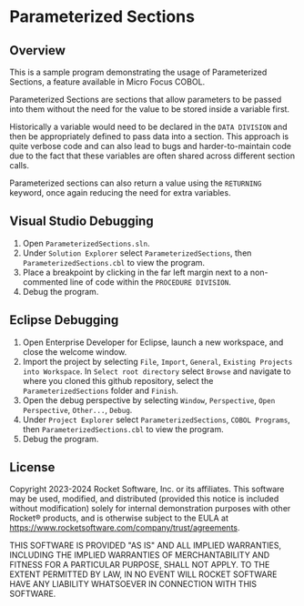 # Parameterized Sections

## Overview

This is a sample program demonstrating the usage of Parameterized Sections, a feature available in Micro Focus COBOL.

Parameterized Sections are sections that allow parameters to be passed into them without the need for the value to be stored inside a variable first.

Historically a variable would need to be declared in the `DATA DIVISION` and then be appropriately defined to pass data into a section. This approach is quite verbose code and can also lead to bugs and harder-to-maintain code due to the fact that these variables are often shared across different section calls.

Parameterized sections can also return a value using the `RETURNING` keyword, once again reducing the need for extra variables.

## Visual Studio Debugging
1. Open `ParameterizedSections.sln`.
2. Under `Solution Explorer` select `ParameterizedSections`, then `ParameterizedSections.cbl` to view the program.
3. Place a breakpoint by clicking in the far left margin next to a non-commented line of code within the `PROCEDURE DIVISION`.
4. Debug the program.

## Eclipse Debugging
1. Open Enterprise Developer for Eclipse, launch a new workspace, and close the welcome window.
2. Import the project by selecting `File`, `Import`, `General`, `Existing Projects into Workspace`. In `Select root directory` select `Browse` and navigate to where you cloned this github repository, select the `ParameterizedSections` folder and `Finish`.
4. Open the debug perspective by selecting `Window`, `Perspective`, `Open Perspective`, `Other...`, `Debug`.
5. Under `Project Explorer` select `ParameterizedSections`, `COBOL Programs`, then `ParameterizedSections.cbl` to view the program.
6. Debug the program.

## License

Copyright 2023-2024 Rocket Software, Inc. or its affiliates.
This software may be used, modified, and distributed
(provided this notice is included without modification)
solely for internal demonstration purposes with other
Rocket® products, and is otherwise subject to the EULA at
https://www.rocketsoftware.com/company/trust/agreements.

THIS SOFTWARE IS PROVIDED "AS IS" AND ALL IMPLIED
WARRANTIES, INCLUDING THE IMPLIED WARRANTIES OF
MERCHANTABILITY AND FITNESS FOR A PARTICULAR PURPOSE,
SHALL NOT APPLY.
TO THE EXTENT PERMITTED BY LAW, IN NO EVENT WILL
ROCKET SOFTWARE HAVE ANY LIABILITY WHATSOEVER IN CONNECTION
WITH THIS SOFTWARE.
